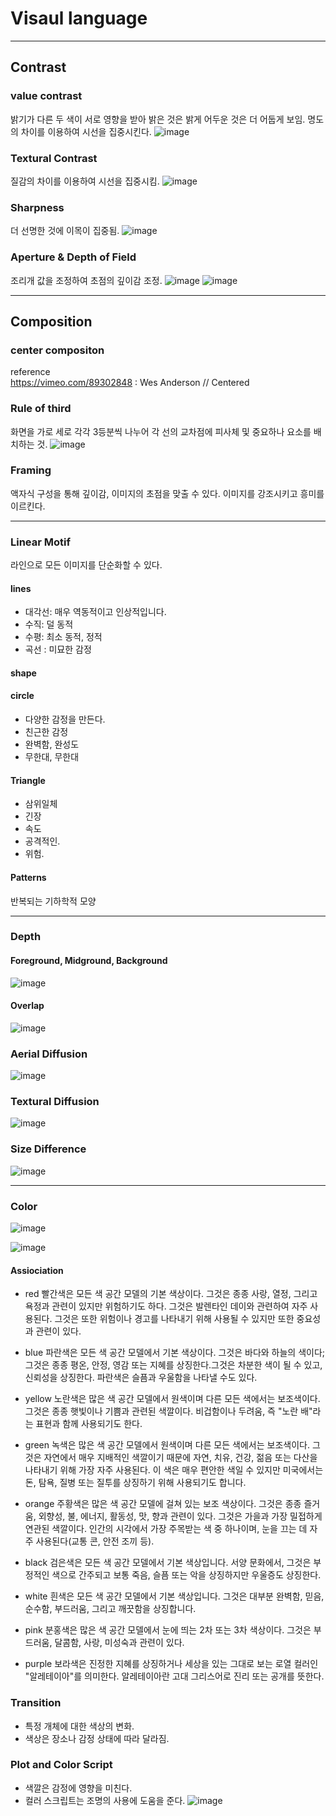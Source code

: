 # Visaul language
***
## Contrast
### value contrast
밝기가 다른 두 색이 서로 영향을 받아 밝은 것은 밝게 어두운 것은 더 어둡게 보임. 명도의 차이를 이용하여 시선을 집중시킨다. 
![image](https://user-images.githubusercontent.com/113075273/208238714-69307546-b251-422d-825a-5011913c94e7.png)
### Textural Contrast
질감의 차이를 이용하여 시선을 집중시킴. 
![image](https://user-images.githubusercontent.com/113075273/208238822-dfbfb596-66b3-4dd7-aafc-cea8aefbeab1.png)
### Sharpness
더 선명한 것에 이목이 집중됨.
![image](https://user-images.githubusercontent.com/113075273/208238853-192b09db-d649-4774-825e-124d099d7705.png)
### Aperture & Depth of Field
조리개 값을 조정하여 초점의 깊이감 조정.
![image](https://user-images.githubusercontent.com/113075273/208238948-db915845-64db-4db6-9983-61c6e31d6302.png)
![image](https://user-images.githubusercontent.com/113075273/208238981-aa4afb36-a24a-4bcd-8c28-2bf792921d1c.png)
***
## Composition
### center compositon
reference    
https://vimeo.com/89302848 : Wes Anderson // Centered
### Rule of third
화면을 가로 세로 각각 3등분씩 나누어 각 선의 교차점에 피사체 및 중요하나 요소를 배치하는 것.
![image](https://user-images.githubusercontent.com/113075273/208239158-f31e3fd2-422e-41aa-8446-a4533060a53b.png)
### Framing
액자식 구성을 통해 깊이감, 이미지의 초점을 맞출 수 있다. 이미지를 강조시키고 흥미를 이르킨다. 
***
### Linear Motif
라인으로 모든 이미지를 단순화할 수 있다. 
#### lines
- 대각선: 매우 역동적이고 인상적입니다.
- 수직: 덜 동적
- 수평: 최소 동적, 정적
- 곡선 : 미묘한 감정
#### shape
#### circle
- 다양한 감정을 만든다.
- 친근한 감정
- 완벽함, 완성도
- 무한대, 무한대
#### Triangle
- 삼위일체
- 긴장
- 속도
- 공격적인.
- 위험.
#### Patterns
반복되는 기하학적 모양
***
### Depth
#### Foreground, Midground, Background
![image](https://user-images.githubusercontent.com/113075273/208239572-71ce9674-edbc-4081-acfb-14c84956b4b0.png)
#### Overlap
![image](https://user-images.githubusercontent.com/113075273/208239587-d1f24169-0c98-4c9b-bb85-f5aebdefc305.png)
### Aerial Diffusion
![image](https://user-images.githubusercontent.com/113075273/208239604-108be47f-9353-4ab9-a8ba-8a1959eac83a.png)
### Textural Diffusion
![image](https://user-images.githubusercontent.com/113075273/208239622-585d0717-bf19-436b-b07e-ae840f1d95d4.png)
### Size Difference
![image](https://user-images.githubusercontent.com/113075273/208239720-346f0e5f-66b6-4dcd-9bf2-d8829f79a28d.png)
***
### Color
![image](https://user-images.githubusercontent.com/113075273/208240479-270b0762-435b-4237-8420-c9009d6f4ca2.png)

![image](https://user-images.githubusercontent.com/113075273/208239886-73605f56-ca19-4557-abda-5722d4d1a557.png)
#### Assiociation
- red
빨간색은 모든 색 공간 모델의 기본 색상이다. 그것은 종종 사랑, 열정, 그리고 욕정과 관련이 있지만 위험하기도 하다. 그것은 발렌타인 데이와 관련하여 자주 사용된다. 그것은 또한 위험이나 경고를 나타내기 위해 사용될 수 있지만 또한 중요성과 관련이 있다. 

- blue
파란색은 모든 색 공간 모델에서 기본 색상이다. 그것은 바다와 하늘의 색이다; 그것은 종종 평온, 안정, 영감 또는 지혜를 상징한다.그것은 차분한 색이 될 수 있고, 신뢰성을 상징한다. 파란색은 슬픔과 우울함을 나타낼 수도 있다.

- yellow
노란색은 많은 색 공간 모델에서 원색이며 다른 모든 색에서는 보조색이다. 그것은 종종 햇빛이나 기쁨과 관련된 색깔이다. 비겁함이나 두려움, 즉 "노란 배"라는 표현과 함께 사용되기도 한다.

- green
녹색은 많은 색 공간 모델에서 원색이며 다른 모든 색에서는 보조색이다. 그것은 자연에서 매우 지배적인 색깔이기 때문에 자연, 치유, 건강, 젊음 또는 다산을 나타내기 위해 가장 자주 사용된다. 이 색은 매우 편안한 색일 수 있지만 미국에서는 돈, 탐욕, 질병 또는 질투를 상징하기 위해 사용되기도 합니다.

- orange
주황색은 많은 색 공간 모델에 걸쳐 있는 보조 색상이다. 그것은 종종 즐거움, 외향성, 불, 에너지, 활동성, 맛, 향과 관련이 있다. 그것은 가을과 가장 밀접하게 연관된 색깔이다. 인간의 시각에서 가장 주목받는 색 중 하나이며, 눈을 끄는 데 자주 사용된다(교통 콘, 안전 조끼 등).

- black
검은색은 모든 색 공간 모델에서 기본 색상입니다. 서양 문화에서, 그것은 부정적인 색으로 간주되고 보통 죽음, 슬픔 또는 악을 상징하지만 우울증도 상징한다.

- white
흰색은 모든 색 공간 모델에서 기본 색상입니다. 그것은 대부분 완벽함, 믿음, 순수함, 부드러움, 그리고 깨끗함을 상징합니다.

- pink
분홍색은 많은 색 공간 모델에서 눈에 띄는 2차 또는 3차 색상이다. 그것은 부드러움, 달콤함, 사랑, 미성숙과 관련이 있다.

- purple
보라색은 진정한 지혜를 상징하거나 세상을 있는 그대로 보는 로열 컬러인 "알레테이아"를 의미한다. 알레테이아란 고대 그리스어로 진리 또는 공개를 뜻한다.
### Transition
- 특정 개체에 대한 색상의 변화.
- 색상은 장소나 감정 상태에 따라 달라짐.
### Plot and Color Script
- 색깔은 감정에 영향을 미친다.
- 컬러 스크립트는 조명의 사용에 도움을 준다.
![image](https://user-images.githubusercontent.com/113075273/208240464-77083fb3-7139-4f14-a601-7fbb1ba2c1e8.png)



